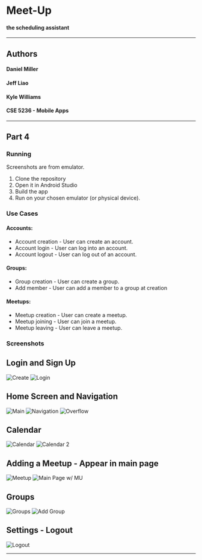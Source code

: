 # Meet-Up
#### the scheduling assistant

------
## Authors
#### Daniel Miller
#### Jeff Liao
#### Kyle Williams
#### CSE 5236 - Mobile Apps

------
## Part 4

### Running
Screenshots are from emulator.

1. Clone the repository
2. Open it in Android Studio
3. Build the app
4. Run on your chosen emulator (or physical device).

### Use Cases
#### Accounts:
+ Account creation - User can create an account.
+ Account login - User can log into an account.
+ Account logout - User can log out of an account.
 
#### Groups:
+ Group creation - User can create a group.
+ Add member - User can add a member to a group at creation

#### Meetups:
+ Meetup creation - User can create a meetup.
+ Meetup joining - User can join a meetup.
+ Meetup leaving - User can leave a meetup.



### Screenshots

## Login and Sign Up
![Create](/screenshots/createaccount.png)
![Login](/screenshots/login.png)

## Home Screen and Navigation
![Main](/screenshots/main.png)
![Navigation](/screenshots/nav.png)
![Overflow](/screenshots/overflow.png)

## Calendar
![Calendar](/screenshots/cal1.png)
![Calendar 2](/screenshots/cal2.png)

## Adding a Meetup - Appear in main page
![Meetup](/screenshots/meetup.png)
![Main Page w/ MU](/screenshots/showmeetup.png)

## Groups
![Groups](/screenshots/group.png)
![Add Group](/screenshots/addgroup.png)

## Settings - Logout
![Logout](/screenshots/logout.png)


------
